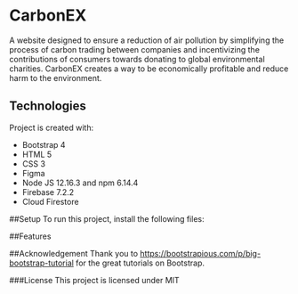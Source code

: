 # CarbonEX
A website designed to ensure a reduction of air pollution by simplifying the process of carbon trading between companies and incentivizing the contributions of consumers towards donating to global environmental charities. CarbonEX creates a way to be economically profitable and reduce harm to the environment.

## Technologies
Project is created with:
* Bootstrap 4
* HTML 5
* CSS 3
* Figma
* Node JS 12.16.3 and npm 6.14.4
* Firebase 7.2.2
* Cloud Firestore

##Setup
To run this project, install the following files:

##Features

##Acknowledgement
Thank you to https://bootstrapious.com/p/big-bootstrap-tutorial for the great tutorials on Bootstrap.

###License
This project is licensed under MIT
